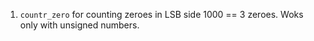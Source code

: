 
1) `countr_zero` for counting zeroes in LSB side 1000 == 3 zeroes. Woks only with unsigned numbers.